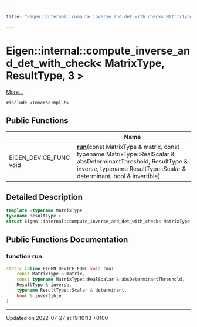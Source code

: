 ```yaml
---

title: "Eigen::internal::compute_inverse_and_det_with_check< MatrixType, ResultType, 3 >"

---
```


# Eigen::internal::compute_inverse_and_det_with_check< MatrixType, ResultType, 3 >



 [More...](#detailed-description)


`#include <InverseImpl.h>`

## Public Functions

|                | Name           |
| -------------- | -------------- |
| EIGEN_DEVICE_FUNC void | **[run](http://example.org/classes/structeigen_1_1internal_1_1compute__inverse__and__det__with__check_3_01matrixtype_00_01resulttype_00_013_01_4/#function-run)**(const MatrixType & matrix, const typename MatrixType::RealScalar & absDeterminantThreshold, ResultType & inverse, typename ResultType::Scalar & determinant, bool & invertible) |

## Detailed Description

```cpp
template <typename MatrixType ,
typename ResultType >
struct Eigen::internal::compute_inverse_and_det_with_check< MatrixType, ResultType, 3 >;
```

## Public Functions Documentation

### function run

```cpp
static inline EIGEN_DEVICE_FUNC void run(
    const MatrixType & matrix,
    const typename MatrixType::RealScalar & absDeterminantThreshold,
    ResultType & inverse,
    typename ResultType::Scalar & determinant,
    bool & invertible
)
```


-------------------------------

Updated on 2022-07-27 at 19:10:13 +0100